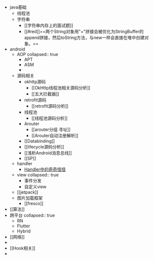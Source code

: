 - java基础
	- 线程池
	- 字符串
		- [[字符串内存上的面试题]]
		- [[#red]]==两个String对象用"+"拼接会被优化为StringBuffer的append拼接，然后toString方法，与new一样会直接在堆中创建对象。==
- android
	- AOP
	  collapsed:: true
		- APT
		- ASM
		-
	- 源码相关
		- okhttp源码
			- [[OkHttp线程池相关源码分析]]
			- [[五大拦截器]]
		- retrofit源码
			- [[retrofit源码分析]]
		- 线程池
			- [[线程池源码分析]]
		- Arouter
			- [[arouter分组 寻址]]
			- [[Arouter自动注册解析]]
		- [[Databinding]]
		- [[lifecycle源码分析]]
		- [[浅析Android消息总线]]
		- [[SP]]
	- handler
		- [Handler中的奇奇怪怪](https://www.mdnice.com/writing/677e19d9e5904340be7304a73c615f59)
	- view
	  collapsed:: true
		- 事件分发
		- 自定义view
	- [[jetpack]]
	- 图片加载框架
		- [[fresco]]
- [[算法]]
- 跨平台
  collapsed:: true
	- RN
	- Flutter
	- Hybrid
- [[网络]]
-
- [[Hook相关]]
-